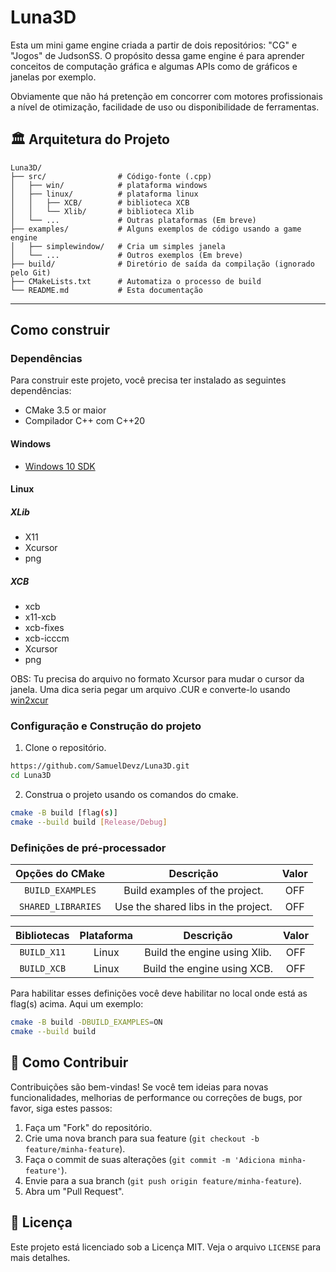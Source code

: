 # Luna3D

Esta um mini game engine criada a partir de dois repositórios: "CG" e "Jogos" de JudsonSS. O propósito dessa game engine é para aprender conceitos de computação gráfica e algumas APIs como de gráficos e janelas por exemplo.

Obviamente que não há pretenção em concorrer com motores profissionais a nível de otimização, facilidade de uso ou disponibilidade de ferramentas.

## 🏛️ Arquitetura do Projeto

```
Luna3D/
├── src/                # Código-fonte (.cpp)
│   ├── win/            # plataforma windows
│   ├── linux/          # plataforma linux
│   │   ├── XCB/        # biblioteca XCB
│   │   └── Xlib/       # biblioteca Xlib
│   └── ...             # Outras plataformas (Em breve)
├── examples/           # Alguns exemplos de código usando a game engine
│   ├── simplewindow/   # Cria um simples janela
│   └── ...             # Outros exemplos (Em breve)
├── build/              # Diretório de saída da compilação (ignorado pelo Git)
├── CMakeLists.txt      # Automatiza o processo de build
└── README.md           # Esta documentação
```

-----

## Como construir

### Dependências

Para construir este projeto, você precisa ter instalado as seguintes dependências:

- CMake 3.5 or maior
- Compilador C++ com C++20

#### Windows

- [Windows 10 SDK](https://learn.microsoft.com/en-us/windows/apps/windows-app-sdk/downloads)

#### Linux

##### XLib

- X11
- Xcursor
- png

##### XCB

- xcb
- x11-xcb
- xcb-fixes
- xcb-icccm
- Xcursor
- png

OBS: Tu precisa do arquivo no formato Xcursor para mudar o cursor da janela. Uma dica seria pegar um arquivo .CUR e converte-lo usando [win2xcur](https://github.com/quantum5/win2xcur)

### Configuração e Construção do projeto

1. Clone o repositório.

```bash
https://github.com/SamuelDevz/Luna3D.git
cd Luna3D
```

2. Construa o projeto usando os comandos do cmake.

```bash
cmake -B build [flag(s)]
cmake --build build [Release/Debug]
```

### Definições de pré-processador

| Opções do CMake | Descrição | Valor |
|:---------------:|:---------:|:-----:|
| `BUILD_EXAMPLES` | Build examples of the project. | OFF |
| `SHARED_LIBRARIES` | Use the shared libs in the project. | OFF |

| Bibliotecas | Plataforma | Descrição | Valor |
|:-----------:|:----------:|:---------:|:-----:|
| `BUILD_X11` | Linux | Build the engine using Xlib. | OFF |
| `BUILD_XCB` | Linux | Build the engine using XCB. | OFF |

Para habilitar esses definições você deve habilitar no local onde está as flag(s) acima. Aqui um exemplo:

```bash
cmake -B build -DBUILD_EXAMPLES=ON
cmake --build build
```

## 🤝 Como Contribuir

Contribuições são bem-vindas! Se você tem ideias para novas funcionalidades, melhorias de performance ou correções de bugs, por favor, siga estes passos:

1. Faça um "Fork" do repositório.
2. Crie uma nova branch para sua feature (`git checkout -b feature/minha-feature`).
3. Faça o commit de suas alterações (`git commit -m 'Adiciona minha-feature'`).
4. Envie para a sua branch (`git push origin feature/minha-feature`).
5. Abra um "Pull Request".

## 📄 Licença

Este projeto está licenciado sob a Licença MIT. Veja o arquivo `LICENSE` para mais detalhes.